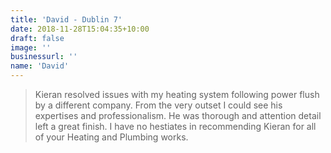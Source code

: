 ```yaml
---
title: 'David - Dublin 7'
date: 2018-11-28T15:04:35+10:00
draft: false
image: ''
businessurl: ''
name: 'David'
---
```


> Kieran resolved issues with my heating system following power flush by a different company. From the very outset I could see his expertises and professionalism.  He was thorough and attention detail left a great finish.  I have no hestiates in recommending Kieran for all of your Heating and Plumbing works. 

